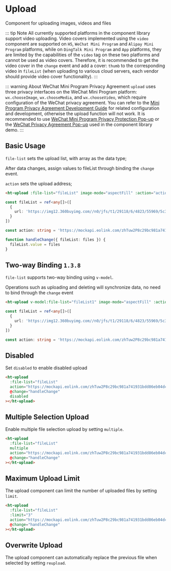 # Upload

Component for uploading images, videos and files

::: tip Note
All currently supported platforms in the component library support video uploading. Video covers implemented using the `video` component are supported on `H5`, `WeChat Mini Program` and `Alipay Mini Program` platforms, while on `DingTalk Mini Program` and `App` platforms, they are limited by the capabilities of the `video` tag on these two platforms and cannot be used as video covers. Therefore, it is recommended to get the video cover in the `change` event and add a cover: `thumb` to the corresponding video in `fileList` (when uploading to various cloud servers, each vendor should provide video cover functionality).
:::

::: warning About WeChat Mini Program Privacy Agreement
`upload` uses three privacy interfaces on the WeChat Mini Program platform: `wx.chooseImage`, `wx.chooseMedia`, and `wx.chooseVideo`, which require configuration of the WeChat privacy agreement. You can refer to the [Mini Program Privacy Agreement Development Guide](https://developers.weixin.qq.com/miniprogram/dev/framework/user-privacy/PrivacyAuthorize.html) for related configuration and development, otherwise the upload function will not work. It is recommended to use [WeChat Mini Program Privacy Protection Pop-up](https://ext.dcloud.net.cn/plugin?id=14346) or the [WeChat Privacy Agreement Pop-up](https://github.com/Moonofweisheng/ht-ui-uni/tree/master/src/components/ht-privacy-popup) used in the component library demo.
:::

## Basic Usage

`file-list` sets the upload list, with array as the data type;

After data changes, assign values to fileList through binding the `change` event.

`action` sets the upload address;

```html
<ht-upload :file-list="fileList" image-mode="aspectFill" :action="action" @change="handleChange"></ht-upload>
```

```typescript
const fileList = ref<any[]>([
  {
    url: 'https://img12.360buyimg.com//n0/jfs/t1/29118/6/4823/55969/5c35c16bE7c262192/c9fdecec4b419355.jpg'
  }
])

const action: string = 'https://mockapi.eolink.com/zhTuw2P8c29bc981a741931bdd86eb04dc1e8fd64865cb5/upload'

function handleChange({ fileList: files }) {
  fileList.value = files
}
```

## Two-way Binding `1.3.8`

`file-list` supports two-way binding using `v-model`.

Operations such as uploading and deleting will synchronize data, no need to bind through the `change` event

```html
<ht-upload v-model:file-list="fileList1" image-mode="aspectFill" :action="action"></ht-upload>
```

```typescript
const fileList = ref<any[]>([
  {
    url: 'https://img12.360buyimg.com//n0/jfs/t1/29118/6/4823/55969/5c35c16bE7c262192/c9fdecec4b419355.jpg'
  }
])

const action: string = 'https://mockapi.eolink.com/zhTuw2P8c29bc981a741931bdd86eb04dc1e8fd64865cb5/upload'
```

## Disabled

Set `disabled` to enable disabled upload

```html
<ht-upload
  :file-list="fileList"
  action="https://mockapi.eolink.com/zhTuw2P8c29bc981a741931bdd86eb04dc1e8fd64865cb5/upload"
  @change="handleChange"
  disabled
></ht-upload>
```

## Multiple Selection Upload

Enable multiple file selection upload by setting `multiple`.

```html
<ht-upload
  :file-list="fileList"
  multiple
  action="https://mockapi.eolink.com/zhTuw2P8c29bc981a741931bdd86eb04dc1e8fd64865cb5/upload"
  @change="handleChange"
></ht-upload>
```

## Maximum Upload Limit

The upload component can limit the number of uploaded files by setting `limit`.

```html
<ht-upload
  :file-list="fileList"
  :limit="3"
  action="https://mockapi.eolink.com/zhTuw2P8c29bc981a741931bdd86eb04dc1e8fd64865cb5/upload"
  @change="handleChange"
></ht-upload>
```

## Overwrite Upload

The upload component can automatically replace the previous file when selected by setting `reupload`.
